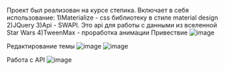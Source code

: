 Проект был реализован на курсе степика. Включает в себя использование:
1)Materialize - css библиотеку в стиле material design
2)JQuery
3)Api - SWAPI. Это api для работы с данными из вселенной Star Wars
4)TweenMax - проработка анимации
Привествие
![image](https://user-images.githubusercontent.com/87518745/185784241-bc0615df-1fd9-4e2c-986c-97a4b43ad1e1.png)

Редактирование темы
![image](https://user-images.githubusercontent.com/87518745/185784250-35264f9c-50d3-4c80-8f7b-913c8de35025.png)
![image](https://user-images.githubusercontent.com/87518745/185784264-7fc0a5f9-43e9-4b45-b533-9b42e6cd8b9e.png)

Работа с API
![image](https://user-images.githubusercontent.com/87518745/185784286-a1d2a697-2154-4301-9256-a463a4d5e76d.png)

